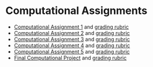 # Computational Assignments

* [Computational Assignment 1](https://github.com/ashleefv/ApplNumComp/blob/master/Assignments/Computational%20Assignment%201.pdf) and [grading rubric](https://github.com/ashleefv/ApplNumComp/blob/master/Assignments/Computational%20Assignment%201%20grading%20rubric.pdf)
* [Computational Assignment 2](https://github.com/ashleefv/ApplNumComp/blob/master/Assignments/Computational%20Assignment%202.pdf) and [grading rubric](https://github.com/ashleefv/ApplNumComp/blob/master/Assignments/Computational%20Assignment%202%20grading%20rubric.pdf)
* [Computational Assignment 3](https://github.com/ashleefv/ApplNumComp/blob/master/Assignments/Computational%20Assignment%203.pdf) and [grading rubric](https://github.com/ashleefv/ApplNumComp/blob/master/Assignments/Computational%20Assignment%203%20grading%20rubric.pdf)
* [Computational Assignment 4](https://github.com/ashleefv/ApplNumComp/blob/master/Assignments/Computational%20Assignment%204.pdf) and [grading rubric](https://github.com/ashleefv/ApplNumComp/blob/master/Assignments/Computational%20Assignment%204%20grading%20rubric.pdf)
* [Computational Assignment 5](https://github.com/ashleefv/ApplNumComp/blob/master/Assignments/Computational%20Assignment%205.pdf) and [grading rubric](https://github.com/ashleefv/ApplNumComp/blob/master/Assignments/Computational%20Assignment%205%20grading%20rubric.pdf)
* [Final Computational Project](https://github.com/ashleefv/ApplNumComp/blob/master/Assignments/Final%20Computational%20Project.pdf) and [grading rubric](https://github.com/ashleefv/ApplNumComp/blob/master/Assignments/Final%20Computational%20Project%20grading%20rubric.pdf)
